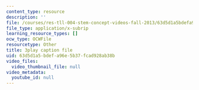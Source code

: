 ```yaml
---
content_type: resource
description: ''
file: /courses/res-tll-004-stem-concept-videos-fall-2013/63d5d1a5bdefa96e5b37fcad928ab38b_eRZDD6Ypdc0.srt
file_type: application/x-subrip
learning_resource_types: []
ocw_type: OCWFile
resourcetype: Other
title: 3play caption file
uid: 63d5d1a5-bdef-a96e-5b37-fcad928ab38b
video_files:
  video_thumbnail_file: null
video_metadata:
  youtube_id: null
---
```


